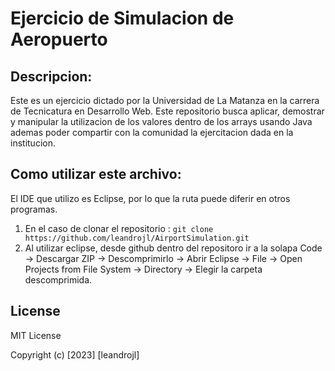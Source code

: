 # Ejercicio de Simulacion de Aeropuerto

## Descripcion:
Este es un ejercicio dictado por la Universidad de La Matanza en la carrera de Tecnicatura en Desarrollo Web. Este repositorio busca aplicar, demostrar y manipular la utilizacion de los valores dentro de los arrays usando Java ademas poder compartir con la comunidad la ejercitacion dada en la institucion.

## Como utilizar este archivo:
El IDE que utilizo es Eclipse, por lo que la ruta puede diferir en otros programas.
1) En el caso de clonar el repositorio : `git clone https://github.com/leandrojl/AirportSimulation.git`
2) Al utilizar eclipse, desde github dentro del repositoro ir a la solapa Code -> Descargar ZIP -> Descomprimirlo -> Abrir Eclipse -> File -> Open Projects from File System -> Directory -> Elegir la carpeta descomprimida.

## License

MIT License

Copyright (c) [2023] [leandrojl]

